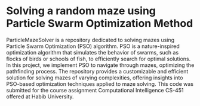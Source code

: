 # Solving a random maze using Particle Swarm Optimization Method 
 ParticleMazeSolver is a repository dedicated to solving mazes using Particle Swarm Optimization (PSO) algorithm. PSO is a nature-inspired optimization algorithm that simulates the behavior of swarms, such as flocks of birds or schools of fish, to efficiently search for optimal solutions. In this project, we implement PSO to navigate through mazes, optimizing the pathfinding process. The repository provides a customizable and efficient solution for solving mazes of varying complexities, offering insights into PSO-based optimization techniques applied to maze solving. This code was submitted for the course assignment Computational Intelligence CS-451 offered at Habib University.
